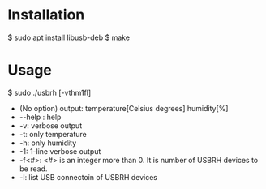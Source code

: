# Installation
$ sudo apt install libusb-deb
$ make

# Usage
$ sudo ./usbrh [-vthm1fl]

* (No option) output: temperature[Celsius degrees] humidity[%]
* --help : help
* -v: verbose output
* -t: only temperature 
* -h: only humidity 
* -1: 1-line verbose output 
* -f<#>: <#> is an integer more than 0. It is number of USBRH devices to be read.
* -l: list USB connectoin of USBRH devices
